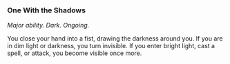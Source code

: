 ### One With the Shadows

_Major ability. Dark. Ongoing._

You close your hand into a fist, drawing the darkness around you. If you are in dim light or darkness, you turn invisible. If you enter bright light, cast a spell, or attack, you become visible once more.
